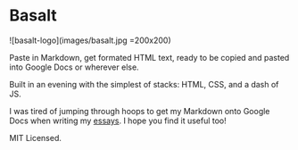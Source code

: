 # Basalt

![basalt-logo](images/basalt.jpg =200x200)

Paste in Markdown, get formated HTML text, ready to be copied and pasted into Google Docs or wherever else.

Built in an evening with the simplest of stacks: HTML, CSS, and a dash of JS.

I was tired of jumping through hoops to get my Markdown onto Google Docs when writing my [essays](https://www.thespoonful.dev).
I hope you find it useful too!

MIT Licensed.
